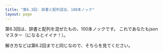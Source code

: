 ```yaml
---
title: "第6.3回: 辞書と配列混合、100本ノック"
layout: page
---
```


<link rel="stylesheet" href="https://cdnjs.cloudflare.com/ajax/libs/codemirror/5.35.0/codemirror.css" />
<script src="https://cdnjs.cloudflare.com/ajax/libs/codemirror/5.35.0/codemirror.js"></script>
<script src="https://cdnjs.cloudflare.com/ajax/libs/codemirror/5.35.0/mode/javascript/javascript.js"></script>
<style>
    .CodeMirror { height: auto; border: 1px solid #ddd; }
    .console { border: 1px solid #333; color: rgb(48, 68, 216); padding: 0px 5px 0px 5px; }

    .answer {color: red;  }
    .hideanswer { display: none; }
    .result {font-size: large;}
    .wrong {color: red;  }
    .correct {color: rgb(0, 89, 255);  }



    .column{
        padding: 0.5em 1em;
        margin: 2em 0;
        color: #5d627b;
        background: white;
        border-top: solid 5px #5d627b;
        box-shadow: 0 3px 5px rgba(0, 0, 0, 0.22);
    }    
</style>
<link rel="stylesheet" href="https://rawgit.com/karino2/js-introduction/master/scripts/smoke.css" />
<script src="https://rawgit.com/karino2/js-introduction/master/scripts/smoke.min.js"></script>                    
<script src="https://neil.fraser.name/software/JS-Interpreter/acorn_interpreter.js"></script>

<script type="text/javascript" src="https://rawgit.com/karino2/js-introduction/master/scripts/env.js"></script>



<script>
var questions = [];



document.body.onload = function() {
  initInterpreter();

  setupAllQuestionsWithScnario(questions);
}
</script>

第6.3回は、辞書と配列を混ぜたもの、100本ノックです。
これであなたもjsonマスター（になるとイイナ！）。

解き方などは第6.2回までと同じなので、そちらを見てください。


<div id="autoQuestions">

</div>

<script>

function aq(expect) { arrayAutoGeneration(expect, questions); }
function ae(arr, exp, result) { arrayElemAutoGeneration(arr, exp, result, questions); }

function dq(expect) { dictAutoGeneration(expect, questions); }
function de(dict, exp, result) { dictElemAutoGeneration(dict, exp, result, questions); }
function ds(dict, refexpr, oldval, newval) { dictElemSubAutoGeneration(dict, refexpr, oldval, newval, questions); }


dq({ "るーしー": 15014,"ダニエル": 12518 });
aq(["あじゃ", "るーしー", "ダニエル"]);

dq({ "雲鯖": "あじゃ","jp鯖": "にぎゃーら" });
dq({"犬": "わんわん", "猫":"にゃーん", "おっさん": "にゃーん", "あじゃ": "むえぇーー"})
dq({ "雲鯖": ["あじゃ", "るーしー", "ダニエル"],"jp鯖": "にぎゃーら" });
aq(["むぇーー", "コケー", "ダネーー"]);
dq({"ダニエル": "ダネーー", "あじゃ": "むえぇーー"})
dq({"ダニエル": "ダネーー", "あじゃ": ["むぇーー", "コケー"]})
aq(["こちんこちん", "ぬっくぬく", "しゅるしゅるす"]);
dq({"あじゃ": "むえぇーー", "るーしー": "しゅるしゅるする"})
dq({"あじゃ": "むえぇーー", "るーしー": ["こちんこちん", "ぬっくぬく", "しゅるしゅるす"]})
dq({"あじゃ": ["むぇーー", "コケー"], "るーしー": "しゅるしゅるする"})
dq({"あじゃ": ["むぇーー", "コケー"], "るーしー": ["こちんこちん", "ぬっくぬく", "しゅるしゅるす"]})
de({"ダニエル": "ダネーー", "あじゃ": "むえぇーー"}, `jisyo["ダニエル"]`, "ダネーー");
de({"ダニエル": "ダネーー", "あじゃ": "むえぇーー"}, `jisyo["あじゃ"]`, "むえぇーー");
de({"ダニエル": "ダネーー", "あじゃ": ["むぇーー", "コケー"]}, `jisyo["あじゃ"]`, ["むぇーー", "コケー"]);



</script>
